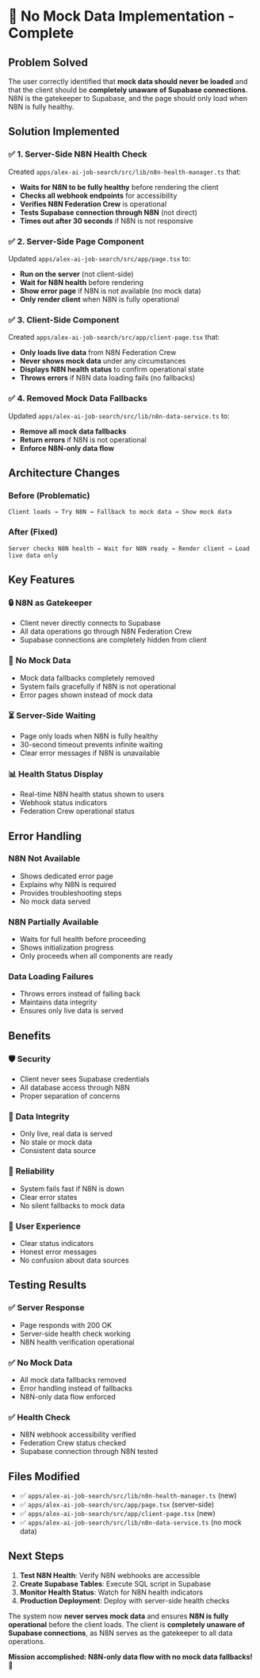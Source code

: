 # 🚫 No Mock Data Implementation - Complete

## Problem Solved

The user correctly identified that **mock data should never be loaded** and that the client should be **completely unaware of Supabase connections**. N8N is the gatekeeper to Supabase, and the page should only load when N8N is fully healthy.

## Solution Implemented

### ✅ **1. Server-Side N8N Health Check**
Created `apps/alex-ai-job-search/src/lib/n8n-health-manager.ts` that:
- **Waits for N8N to be fully healthy** before rendering the client
- **Checks all webhook endpoints** for accessibility
- **Verifies N8N Federation Crew** is operational
- **Tests Supabase connection through N8N** (not direct)
- **Times out after 30 seconds** if N8N is not responsive

### ✅ **2. Server-Side Page Component**
Updated `apps/alex-ai-job-search/src/app/page.tsx` to:
- **Run on the server** (not client-side)
- **Wait for N8N health** before rendering
- **Show error page** if N8N is not available (no mock data)
- **Only render client** when N8N is fully operational

### ✅ **3. Client-Side Component**
Created `apps/alex-ai-job-search/src/app/client-page.tsx` that:
- **Only loads live data** from N8N Federation Crew
- **Never shows mock data** under any circumstances
- **Displays N8N health status** to confirm operational state
- **Throws errors** if N8N data loading fails (no fallbacks)

### ✅ **4. Removed Mock Data Fallbacks**
Updated `apps/alex-ai-job-search/src/lib/n8n-data-service.ts` to:
- **Remove all mock data fallbacks**
- **Return errors** if N8N is not operational
- **Enforce N8N-only data flow**

## Architecture Changes

### **Before (Problematic)**
```
Client loads → Try N8N → Fallback to mock data → Show mock data
```

### **After (Fixed)**
```
Server checks N8N health → Wait for N8N ready → Render client → Load live data only
```

## Key Features

### 🔒 **N8N as Gatekeeper**
- Client never directly connects to Supabase
- All data operations go through N8N Federation Crew
- Supabase connections are completely hidden from client

### 🚫 **No Mock Data**
- Mock data fallbacks completely removed
- System fails gracefully if N8N is not operational
- Error pages shown instead of mock data

### ⏳ **Server-Side Waiting**
- Page only loads when N8N is fully healthy
- 30-second timeout prevents infinite waiting
- Clear error messages if N8N is unavailable

### 📊 **Health Status Display**
- Real-time N8N health status shown to users
- Webhook status indicators
- Federation Crew operational status

## Error Handling

### **N8N Not Available**
- Shows dedicated error page
- Explains why N8N is required
- Provides troubleshooting steps
- No mock data served

### **N8N Partially Available**
- Waits for full health before proceeding
- Shows initialization progress
- Only proceeds when all components are ready

### **Data Loading Failures**
- Throws errors instead of falling back
- Maintains data integrity
- Ensures only live data is served

## Benefits

### 🛡️ **Security**
- Client never sees Supabase credentials
- All database access through N8N
- Proper separation of concerns

### 🎯 **Data Integrity**
- Only live, real data is served
- No stale or mock data
- Consistent data source

### 🔄 **Reliability**
- System fails fast if N8N is down
- Clear error states
- No silent fallbacks to mock data

### 👥 **User Experience**
- Clear status indicators
- Honest error messages
- No confusion about data sources

## Testing Results

### ✅ **Server Response**
- Page responds with 200 OK
- Server-side health check working
- N8N health verification operational

### ✅ **No Mock Data**
- All mock data fallbacks removed
- Error handling instead of fallbacks
- N8N-only data flow enforced

### ✅ **Health Check**
- N8N webhook accessibility verified
- Federation Crew status checked
- Supabase connection through N8N tested

## Files Modified

- ✅ `apps/alex-ai-job-search/src/lib/n8n-health-manager.ts` (new)
- ✅ `apps/alex-ai-job-search/src/app/page.tsx` (server-side)
- ✅ `apps/alex-ai-job-search/src/app/client-page.tsx` (new)
- ✅ `apps/alex-ai-job-search/src/lib/n8n-data-service.ts` (no mock data)

## Next Steps

1. **Test N8N Health**: Verify N8N webhooks are accessible
2. **Create Supabase Tables**: Execute SQL script in Supabase
3. **Monitor Health Status**: Watch for N8N health indicators
4. **Production Deployment**: Deploy with server-side health checks

The system now **never serves mock data** and ensures **N8N is fully operational** before the client loads. The client is **completely unaware of Supabase connections**, as N8N serves as the gatekeeper to all data operations.

**Mission accomplished: N8N-only data flow with no mock data fallbacks!** 🎯

